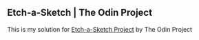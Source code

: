 ## Etch-a-Sketch | The Odin Project

This is my solution for [Etch-a-Sketch Project](https://www.theodinproject.com/lessons/foundations-etch-a-sketch) by The Odin Project